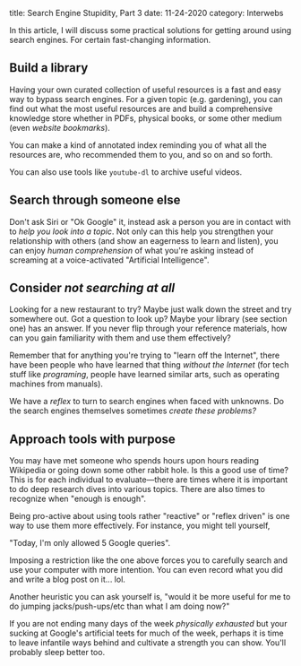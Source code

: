 title: Search Engine Stupidity, Part 3
date: 11-24-2020
category: Interwebs

In this article, I will discuss some practical solutions for getting
around using search engines. For certain fast-changing information.

Build a library
---------------

Having your own curated collection of useful resources is a fast and
easy way to bypass search engines. For a given topic (e.g. gardening),
you can find out what the most useful resources are and build a
comprehensive knowledge store whether in PDFs, physical books, or some
other medium (even *website bookmarks*).

You can make a kind of annotated index reminding you of what all the
resources are, who recommended them to you, and so on and so forth.

You can also use tools like `youtube-dl` to archive useful videos.

Search through someone else
---------------------------

Don't ask Siri or "Ok Google" it, instead ask a person you are in
contact with to *help you look into a topic*. Not only can this help
you strengthen your relationship with others (and show an eagerness to
learn and listen), you can enjoy *human comprehension* of what you're
asking instead of screaming at a voice-activated "Artificial
Intelligence".

Consider *not searching at all*
-------------------------------

Looking for a new restaurant to try? Maybe just walk down the street
and try somewhere out. Got a question to look up? Maybe your library
(see section one) has an answer. If you never flip through your
reference materials, how can you gain familiarity with them and use
them effectively?

Remember that for anything you're trying to "learn off the Internet",
there have been people who have learned that thing *without the
Internet* (for tech stuff like *programing*, people have learned
similar arts, such as operating machines from manuals).

We have a *reflex* to turn to search engines when faced with unknowns.
Do the search engines themselves sometimes *create these problems?*

Approach tools with purpose
---------------------------

You may have met someone who spends hours upon hours reading Wikipedia
or going down some other rabbit hole. Is this a good use of time? This
is for each individual to evaluate&mdash;there are times where it is
important to do deep research dives into various topics. There are
also times to recognize when "enough is enough".

Being pro-active about using tools rather "reactive" or "reflex
driven" is one way to use them more effectively. For instance, you
might tell yourself,

"Today, I'm only allowed 5 Google queries".

Imposing a restriction like the one above forces you to carefully
search and use your computer with more intention. You can even record
what you did and write a blog post on it... lol.

Another heuristic you can ask yourself is, "would it be more useful
for me to do jumping jacks/push-ups/etc than what I am doing now?"

If you are not ending many days of the week *physically exhausted* but
your sucking at Google's artificial teets for much of the week,
perhaps it is time to leave infantile ways behind and cultivate a
strength you can show. You'll probably sleep better too.
